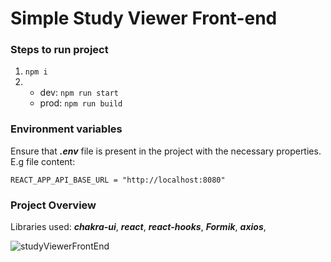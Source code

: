 # Simple Study Viewer Front-end  

### Steps to run project
1. `npm i`
2. - dev: `npm run start`
   - prod: `npm run build`

### Environment variables

Ensure that ***.env*** file is present in the project with the necessary properties. E.g file content:

```
REACT_APP_API_BASE_URL = "http://localhost:8080" 
```

### Project Overview

Libraries used: ***chakra-ui***, ***react***, ***react-hooks***, ***Formik***, ***axios***,


![studyViewerFrontEnd](https://user-images.githubusercontent.com/36083461/120697892-1afd9480-c4d0-11eb-9cde-f78a7a03d5f3.png)
